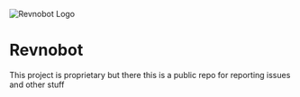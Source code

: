![Revnobot Logo](https://cdn.discordapp.com/avatars/898180745493876817/b9143144cef9e21c529ff729477449e8.png?size=64 "Revnobot Logo")
# Revnobot
This project is proprietary but there this is a public repo for reporting issues and other stuff
